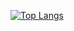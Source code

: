 [![Top Langs](https://github-readme-stats.vercel.app/api/top-langs/?username=recordmystory&langs_count=8)](https://github.com/recordmystory/github-readme-stats)
